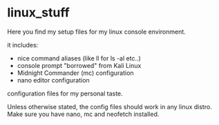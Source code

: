 # linux_stuff

Here you find my setup files for my linux console environment.

it includes:
- nice command aliases (like ll for ls -al  etc..)
- console prompt "borrowed" from Kali Linux
- Midnight Commander (mc) configuration
- nano editor configuration

configuration files for my personal taste.

Unless otherwise stated, the config files should work in any linux distro.
Make sure you have nano, mc and neofetch installed.
